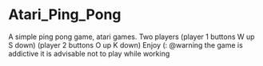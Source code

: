 # Atari_Ping_Pong
A simple ping pong game, atari games. Two players (player 1 buttons W up S down) (player 2 buttons O up K down) Enjoy (: @warning the game is addictive it is advisable not to play while working
